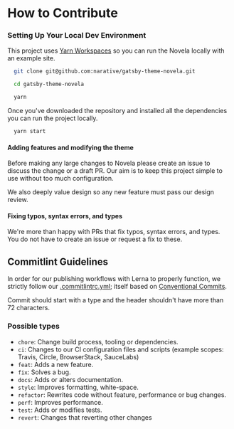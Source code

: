 # How to Contribute

### Setting Up Your Local Dev Environment

This project uses [Yarn Workspaces](https://yarnpkg.com/lang/en/docs/workspaces/) so you can run the Novela locally with an example site.

```sh
  git clone git@github.com:narative/gatsby-theme-novela.git

  cd gatsby-theme-novela

  yarn
```

Once you've downloaded the repository and installed all the dependencies you can run the project locally.

```sh
  yarn start
```

#### Adding features and modifying the theme

Before making any large changes to Novela please create an issue to discuss the change or a draft PR. Our aim is to keep this project simple to use without too much configuration.

We also deeply value design so any new feature must pass our design review.

#### Fixing typos, syntax errors, and types

We're more than happy with PRs that fix typos, syntax errors, and types. You do not have to create an issue or request a fix to these.

## Commitlint Guidelines

In order for our publishing workflows with Lerna to properly function, we strictly follow our [.commitlintrc.yml](https://github.com/narative/gatsby-theme-novela/blob/master/.commitlintrc.yml); itself based on [Conventional Commits](https://www.conventionalcommits.org/en/v1.0.0-beta.2/).

Commit should start with a type and the header shouldn't have more than 72 characters.

### Possible types

- `chore`: Change build process, tooling or dependencies.
- `ci`: Changes to our CI configuration files and scripts (example scopes: Travis, Circle, BrowserStack, SauceLabs)
- `feat`: Adds a new feature.
- `fix`: Solves a bug.
- `docs`: Adds or alters documentation.
- `style`: Improves formatting, white-space.
- `refactor`: Rewrites code without feature, performance or bug changes.
- `perf`: Improves performance.
- `test`: Adds or modifies tests.
- `revert`: Changes that reverting other changes
